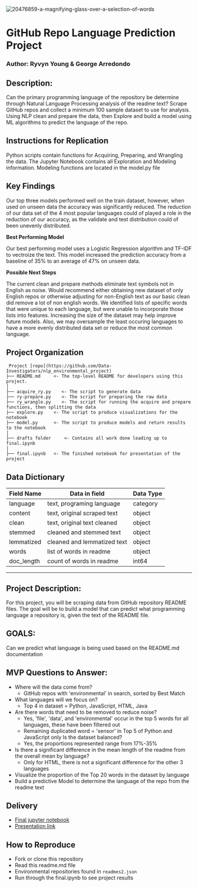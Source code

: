 ![20476859-a-magnifying-glass-over-a-selection-of-words](https://user-images.githubusercontent.com/62911364/99906826-d8483d80-2c9e-11eb-8a0f-bba1728b5596.jpg)

# GitHub Repo Language Prediction Project

### Author: Ryvyn Young & George Arredondo

## Description: 
Can the primary programming language of the repository be determine through Natural Language Processing analysis of the readme text?
Scrape GitHub repos and collect a minimum 100 sample dataset to use for analysis.
Using NLP clean and prepare the data, then Explore and build a model using ML algorithms to predict the language of the repo.

## Instructions for Replication
Python scripts contain functions for Acquiring, Preparing, and Wrangling the data.
The Jupyter Notebook contains all Exploration and Modeling information.
Modeling functions are located in the model.py file

## Key Findings
Our top three models performed well on the train dataset, however, when used on unseen data the accuracy was significantly reduced. The reduction of our data set of the 4 most popular languages could of played a role in the reduction of our accuracy, as the validate and test distribution could of been unevenly distributed.


**Best Performing Model**

Our best performing model uses a Logistic Regression algorithm and TF-IDF to vectroize the text.
This model increased the prediction accuracy from a baseline of 35% to an average of 47% on unseen data.

**Possible Next Steps**

The current clean and prepare methods eliminate text symbols not in English as noise. Would recommend either obtaining new dataset of only English repos or otherwise adjusting for non-English text as our basic clean did remove a lot of non english words. We identified lists of specific words that were unique to each language, but were unable to incorporate those lists into features. Increasing the size of the dataset may help improve future models. Also, we may oversample the least occuring languages to have a more evenly distributed data set or reduce the most common language. 


## Project Organization
```
 Project [repo](https://github.com/Data-Investigators/nlp_environmental_project)
├── README.md     <- The top-level README for developers using this project.
│
├── acquire_ry.py    <- The script to generate data
├── ry-prepare.py    <- The script for preparing the raw data
├── ry_wrangle.py    <- The script for running the acquire and prepare functions, then splitting the data
├── explore.py    <- The script to produce visualizations for the notebook
├── model.py      <- The script to produce models and return results to the notebook
│
├── drafts folder     <- Contains all work done leading up to final.ipynb
│
├── final.ipynb   <- The finished notebook for presentation of the project
```

## Data Dictionary
| Field Name  | Data in field                       | Data Type |
|-------------|-------------------------------------|-----------|
| language    | text, programing language           | category  |
| content     | text, original scraped text         | object    |
| clean       | text, original text cleaned         | object    |
| stemmed     | cleaned and stemmed text            | object    |
| lemmatized  | cleaned and lemmatized text         | object    |
| words       | list of words in readme             | object    |
| doc_length  | count of words in readme            | int64     |


*****
## Project Description:
For this project, you will be scraping data from GitHub repository README files. The goal will be to build a model that can predict what programming language a repository is, given the text of the README file.

## GOALS:
Can we predict what language is being used based on the README.md documentation

## MVP Questions to Answer:
- Where will the data come from?
    - GitHub repos with 'environmental' in search, sorted by Best Match
- What languages will we focus on?
    - Top 4 in dataset = Python, JavaScript, HTML, Java
- Are there words that need to be removed to reduce noise?
    - Yes, 'file', 'data', and 'environmental' occur in the top 5 words for all languages, these have been filtered out
    - Remaining duplicated word = 'sensor' in Top 5 of Python and JavaScript only
Is the dataset balanced?
    - Yes, the proportions represented range from 17%-35%
- Is there a significant difference in the mean length of the readme from the overall mean by language?
    - Only for HTML, there is not a significant difference for the other 3 languages
- Visualize the proportion of the Top 20 words in the dataset by language
- Build a predictive Model to determine the language of the repo from the readme text

## Delivery
- [Final jupyter notebook](https://github.com/Data-Investigators/nlp_environmental_project/blob/main/final.ipynb)
- [Presentation link](https://www.canva.com/design/DAEOE5_hL1s/adKdEZGzPFm_Z94PxebDxA/view?utm_content=DAEOE5_hL1s&utm_campaign=designshare&utm_medium=link&utm_source=sharebutton)

## How to Reproduce
- Fork or clone this repository
- Read this readme.md file
- Environmental repositories found in ```readmes2.json```
- Run through the final.ipynb to see project results
